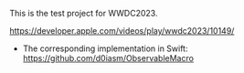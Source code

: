This is the test project for WWDC2023.

https://developer.apple.com/videos/play/wwdc2023/10149/

- The corresponding implementation in Swift: https://github.com/d0iasm/ObservableMacro
